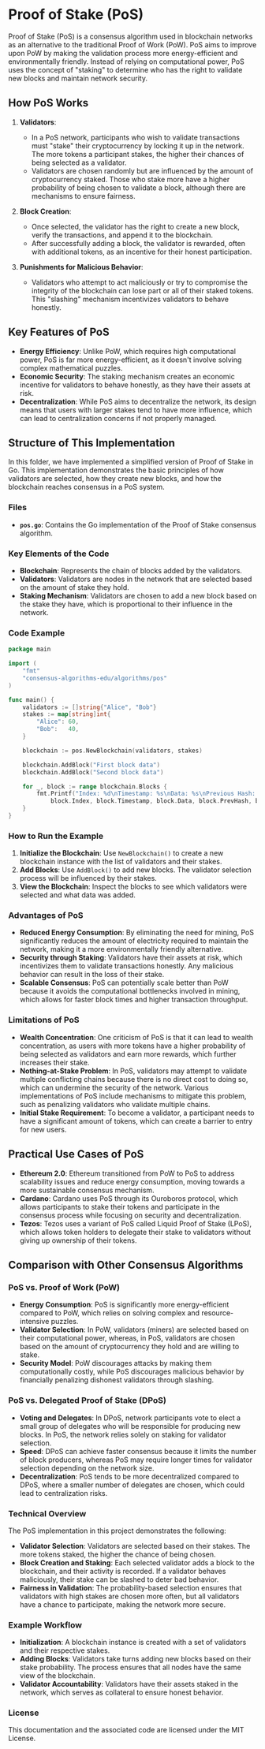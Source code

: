 # Proof of Stake (PoS)

Proof of Stake (PoS) is a consensus algorithm used in blockchain networks as an alternative to the traditional Proof of Work (PoW). PoS aims to improve upon PoW by making the validation process more energy-efficient and environmentally friendly. Instead of relying on computational power, PoS uses the concept of "staking" to determine who has the right to validate new blocks and maintain network security.

## How PoS Works

1. **Validators**:
   - In a PoS network, participants who wish to validate transactions must "stake" their cryptocurrency by locking it up in the network. The more tokens a participant stakes, the higher their chances of being selected as a validator.
   - Validators are chosen randomly but are influenced by the amount of cryptocurrency staked. Those who stake more have a higher probability of being chosen to validate a block, although there are mechanisms to ensure fairness.

2. **Block Creation**:
   - Once selected, the validator has the right to create a new block, verify the transactions, and append it to the blockchain.
   - After successfully adding a block, the validator is rewarded, often with additional tokens, as an incentive for their honest participation.

3. **Punishments for Malicious Behavior**:
   - Validators who attempt to act maliciously or try to compromise the integrity of the blockchain can lose part or all of their staked tokens. This "slashing" mechanism incentivizes validators to behave honestly.

## Key Features of PoS

- **Energy Efficiency**: Unlike PoW, which requires high computational power, PoS is far more energy-efficient, as it doesn't involve solving complex mathematical puzzles.
- **Economic Security**: The staking mechanism creates an economic incentive for validators to behave honestly, as they have their assets at risk.
- **Decentralization**: While PoS aims to decentralize the network, its design means that users with larger stakes tend to have more influence, which can lead to centralization concerns if not properly managed.

## Structure of This Implementation

In this folder, we have implemented a simplified version of Proof of Stake in Go. This implementation demonstrates the basic principles of how validators are selected, how they create new blocks, and how the blockchain reaches consensus in a PoS system.

### Files

- **`pos.go`**: Contains the Go implementation of the Proof of Stake consensus algorithm.

### Key Elements of the Code

- **Blockchain**: Represents the chain of blocks added by the validators.
- **Validators**: Validators are nodes in the network that are selected based on the amount of stake they hold.
- **Staking Mechanism**: Validators are chosen to add a new block based on the stake they have, which is proportional to their influence in the network.

### Code Example

```go
package main

import (
    "fmt"
    "consensus-algorithms-edu/algorithms/pos"
)

func main() {
    validators := []string{"Alice", "Bob"}
    stakes := map[string]int{
        "Alice": 60,
        "Bob":   40,
    }

    blockchain := pos.NewBlockchain(validators, stakes)

    blockchain.AddBlock("First block data")
    blockchain.AddBlock("Second block data")

    for _, block := range blockchain.Blocks {
        fmt.Printf("Index: %d\nTimestamp: %s\nData: %s\nPrevious Hash: %s\nHash: %s\nValidator: %s\n\n", 
            block.Index, block.Timestamp, block.Data, block.PrevHash, block.Hash, block.Validator)
    }
}
```

### How to Run the Example

1. **Initialize the Blockchain**: Use `NewBlockchain()` to create a new blockchain instance with the list of validators and their stakes.
2. **Add Blocks**: Use `AddBlock()` to add new blocks. The validator selection process will be influenced by their stakes.
3. **View the Blockchain**: Inspect the blocks to see which validators were selected and what data was added.

### Advantages of PoS

- **Reduced Energy Consumption**: By eliminating the need for mining, PoS significantly reduces the amount of electricity required to maintain the network, making it a more environmentally friendly alternative.
- **Security through Staking**: Validators have their assets at risk, which incentivizes them to validate transactions honestly. Any malicious behavior can result in the loss of their stake.
- **Scalable Consensus**: PoS can potentially scale better than PoW because it avoids the computational bottlenecks involved in mining, which allows for faster block times and higher transaction throughput.

### Limitations of PoS

- **Wealth Concentration**: One criticism of PoS is that it can lead to wealth concentration, as users with more tokens have a higher probability of being selected as validators and earn more rewards, which further increases their stake.
- **Nothing-at-Stake Problem**: In PoS, validators may attempt to validate multiple conflicting chains because there is no direct cost to doing so, which can undermine the security of the network. Various implementations of PoS include mechanisms to mitigate this problem, such as penalizing validators who validate multiple chains.
- **Initial Stake Requirement**: To become a validator, a participant needs to have a significant amount of tokens, which can create a barrier to entry for new users.

## Practical Use Cases of PoS

- **Ethereum 2.0**: Ethereum transitioned from PoW to PoS to address scalability issues and reduce energy consumption, moving towards a more sustainable consensus mechanism.
- **Cardano**: Cardano uses PoS through its Ouroboros protocol, which allows participants to stake their tokens and participate in the consensus process while focusing on security and decentralization.
- **Tezos**: Tezos uses a variant of PoS called Liquid Proof of Stake (LPoS), which allows token holders to delegate their stake to validators without giving up ownership of their tokens.

## Comparison with Other Consensus Algorithms

### PoS vs. Proof of Work (PoW)
- **Energy Consumption**: PoS is significantly more energy-efficient compared to PoW, which relies on solving complex and resource-intensive puzzles.
- **Validator Selection**: In PoW, validators (miners) are selected based on their computational power, whereas, in PoS, validators are chosen based on the amount of cryptocurrency they hold and are willing to stake.
- **Security Model**: PoW discourages attacks by making them computationally costly, while PoS discourages malicious behavior by financially penalizing dishonest validators through slashing.

### PoS vs. Delegated Proof of Stake (DPoS)
- **Voting and Delegates**: In DPoS, network participants vote to elect a small group of delegates who will be responsible for producing new blocks. In PoS, the network relies solely on staking for validator selection.
- **Speed**: DPoS can achieve faster consensus because it limits the number of block producers, whereas PoS may require longer times for validator selection depending on the network size.
- **Decentralization**: PoS tends to be more decentralized compared to DPoS, where a smaller number of delegates are chosen, which could lead to centralization risks.

### Technical Overview

The PoS implementation in this project demonstrates the following:

- **Validator Selection**: Validators are selected based on their stakes. The more tokens staked, the higher the chance of being chosen.
- **Block Creation and Staking**: Each selected validator adds a block to the blockchain, and their activity is recorded. If a validator behaves maliciously, their stake can be slashed to deter bad behavior.
- **Fairness in Validation**: The probability-based selection ensures that validators with high stakes are chosen more often, but all validators have a chance to participate, making the network more secure.

### Example Workflow

- **Initialization**: A blockchain instance is created with a set of validators and their respective stakes.
- **Adding Blocks**: Validators take turns adding new blocks based on their stake probability. The process ensures that all nodes have the same view of the blockchain.
- **Validator Accountability**: Validators have their assets staked in the network, which serves as collateral to ensure honest behavior.

### License

This documentation and the associated code are licensed under the MIT License.

